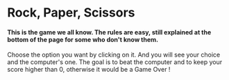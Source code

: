 # Rock, Paper, Scissors

#### This is the game we all know. The rules are easy, still explained at the bottom of the page for some who don't know them.

Choose the option you want by clicking on it. And you will see your choice and the computer's one. The goal is to beat the computer and to keep your score higher than 0, otherwise it would be a Game Over !
